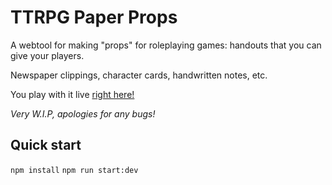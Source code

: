 # TTRPG Paper Props

A webtool for making "props" for roleplaying games: handouts that you can give your players.

Newspaper clippings, character cards, handwritten notes, etc.

You play with it live [right here!](https://ttrpg-paper-props.netlify.app/)

_Very W.I.P, apologies for any bugs!_

## Quick start

`npm install`
`npm run start:dev`
